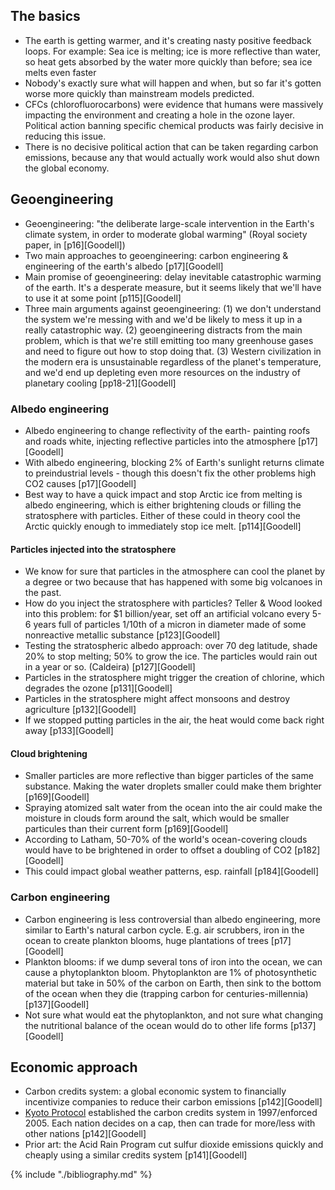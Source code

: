 ## The basics
* The earth is getting warmer, and it's creating nasty positive feedback loops. For example: Sea ice is melting; ice is more reflective than water, so heat gets absorbed by the water more quickly than before; sea ice melts even faster
* Nobody's exactly sure what will happen and when, but so far it's gotten worse more quickly than mainstream models predicted.
* CFCs (chlorofluorocarbons) were evidence that humans were massively impacting the environment and creating a hole in the ozone layer. Political action banning specific chemical products was fairly decisive in reducing this issue.
* There is no decisive political action that can be taken regarding carbon emissions, because any that would actually work would also shut down the global economy.

## Geoengineering
* Geoengineering: "the deliberate large-scale intervention in the Earth's climate system, in order to moderate global warming" (Royal society paper, in [p16][Goodell])
* Two main approaches to geoengineering: carbon engineering & engineering of the earth's albedo [p17][Goodell]
* Main promise of geoengineering: delay inevitable catastrophic warming of the earth. It's a desperate measure, but it seems likely that we'll have to use it at some point [p115][Goodell]
* Three main arguments against geoengineering: (1) we don't understand the system we're messing with and we'd be likely to mess it up in a really catastrophic way. (2) geoengineering distracts from the main problem, which is that we're still emitting too many greenhouse gases and need to figure out how to stop doing that. (3) Western civilization in the modern era is unsustainable regardless of the planet's temperature, and we'd end up depleting even more resources on the industry of planetary cooling [pp18-21][Goodell]

### Albedo engineering
* Albedo engineering to change reflectivity of the earth- painting roofs and roads white, injecting reflective particles into the atmosphere [p17][Goodell]
* With albedo engineering, blocking 2% of Earth's sunlight returns climate to preindustrial levels - though this doesn't fix the other problems high CO2 causes [p17][Goodell]
* Best way to have a quick impact and stop Arctic ice from melting is albedo engineering, which is either brightening clouds or filling the stratosphere with particles. Either of these could in theory cool the Arctic quickly enough to immediately stop ice melt. [p114][Goodell]

#### Particles injected into the stratosphere
* We know for sure that particles in the atmosphere can cool the planet by a degree or two because that has happened with some big volcanoes in the past.
* How do you inject the stratosphere with particles? Teller & Wood looked into this problem: for $1 billion/year, set off an artificial volcano every 5-6 years full of particles 1/10th of a micron in diameter made of some nonreactive metallic substance [p123][Goodell]
* Testing the stratospheric albedo approach: over 70 deg latitude, shade 20% to stop melting; 50% to grow the ice. The particles would rain out in a year or so. (Caldeira) [p127][Goodell]
* Particles in the stratosphere might trigger the creation of chlorine, which degrades the ozone [p131][Goodell]
* Particles in the stratosphere might affect monsoons and destroy agriculture [p132][Goodell]
* If we stopped putting particles in the air, the heat would come back right away [p133][Goodell]

#### Cloud brightening
* Smaller particles are more reflective than bigger particles of the same substance. Making the water droplets smaller could make them brighter [p169][Goodell]
* Spraying atomized salt water from the ocean into the air could make the moisture in clouds form around the salt, which would be smaller particules than their current form [p169][Goodell]
* According to Latham, 50-70% of the world's ocean-covering clouds would have to be brightened in order to offset a doubling of CO2 [p182][Goodell]
* This could impact global weather patterns, esp. rainfall [p184][Goodell]

### Carbon engineering
* Carbon engineering is less controversial than albedo engineering, more similar to Earth's natural carbon cycle. E.g. air scrubbers, iron in the ocean to create plankton blooms, huge plantations of trees [p17][Goodell]
* Plankton blooms: if we dump several tons of iron into the ocean, we can cause a phytoplankton bloom. Phytoplankton are 1% of photosynthetic material but take in 50% of the carbon on Earth, then sink to the bottom of the ocean when they die (trapping carbon for centuries-millennia) [p137][Goodell]
* Not sure what would eat the phytoplankton, and not sure what changing the nutritional balance of the ocean would do to other life forms [p137][Goodell]

## Economic approach
* Carbon credits system: a global economic system to financially incentivize companies to reduce their carbon emissions [p142][Goodell]
* [Kyoto Protocol](https://en.wikipedia.org/wiki/Kyoto_Protocol) established the carbon credits system in 1997/enforced 2005. Each nation decides on a cap, then can trade for more/less with other nations [p142][Goodell]
* Prior art: the Acid Rain Program cut sulfur dioxide emissions quickly and cheaply using a similar credits system [p141][Goodell]

{% include "./bibliography.md" %}
